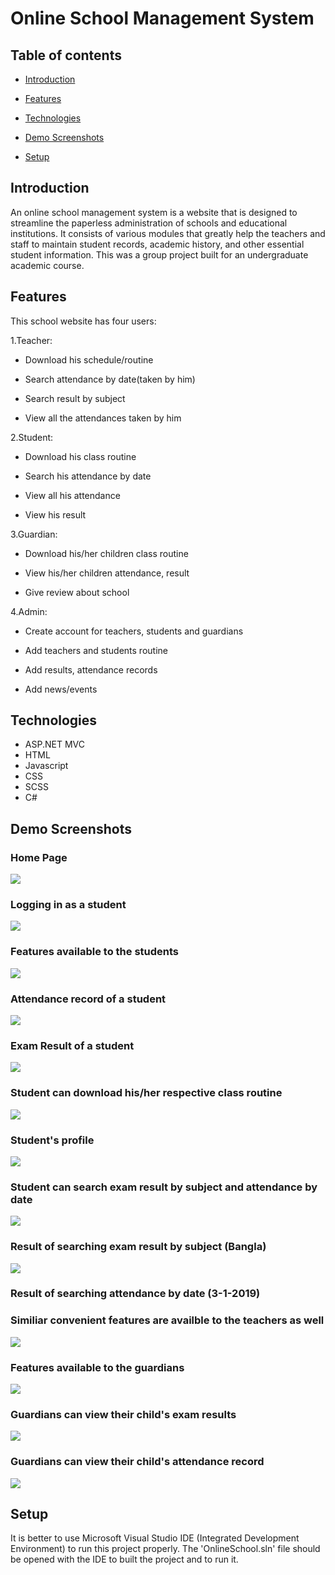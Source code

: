 # Online School Management System


## Table of contents

* [Introduction](#introduction)

* [Features](#features)

* [Technologies](#technologies)

* [Demo Screenshots](#demo-screenshots)

* [Setup](#setup)

## Introduction

An online school management system is a website that is designed to streamline the paperless administration of schools and educational institutions. It consists of various modules that greatly help the teachers and staff to maintain student records, academic history, and other essential student information. This was a group project built for an undergraduate academic course.

## Features

This school website has four users:

1.Teacher:

  * Download his schedule/routine
  
  * Search attendance by date(taken by him)
  
  * Search result by subject

  * View all the attendances taken by him
  
2.Student:

  * Download his class routine
  
  * Search his attendance by date
  
  * View all his attendance
  
  * View his result
  
3.Guardian:

  * Download his/her children class routine
  
  * View his/her children attendance, result
  
  * Give review about school
  
4.Admin:

  * Create account for teachers, students and guardians
  
  * Add teachers and students routine
  
  * Add results, attendance records
  
  * Add news/events
  
  ## Technologies
  * ASP.NET MVC
  * HTML
  * Javascript
  * CSS
  * SCSS
  * C#
  
  ## Demo Screenshots
  
<div> 
 
  <h3> Home Page  </h3>

 <img src="DEMO_IMAGES/demo1.png">

 </div>


<div>

  <h3>Logging in as a student </h3>
  
 <img src="DEMO_IMAGES/demo2.png">
 
 </div>
 

<div>
  <h3> Features available to the students  </h3>
  
 <img src="DEMO_IMAGES/demo3.png">
 
 </div>
<div>
  <h3> Attendance record of a student  </h3>
  
 <img src="DEMO_IMAGES/demo4.png">
 
 </div>

<div>
  <h3> Exam Result of a student  </h3>
  
 <img src="DEMO_IMAGES/demo5.png">
 
 </div>

<div>
  <h3> Student can download his/her respective class routine   </h3>
  
 <img src="DEMO_IMAGES/demo6.png">
 
 </div>

<div>
  <h3> Student's profile  </h3>
  
 <img src="DEMO_IMAGES/demo7.png">
 
 </div>

<div>
  <h3> Student can search exam result by subject and attendance by date  </h3>
  
 <img src="DEMO_IMAGES/demo8.png">
 
 </div>

<div>
  <h3> Result of searching exam result by subject (Bangla)   </h3>
  
 <img src="DEMO_IMAGES/demo9.png">
 
 </div>

<div>
  <h3> Result of searching attendance by date (3-1-2019)  </h3>
  
  <h3> Similiar convenient features are availble to the teachers as well </h3>
  
 <img src="DEMO_IMAGES/demo10.png">
 
 </div>

<div>
  <h3> Features available to the guardians </h3>
  
 <img src="DEMO_IMAGES/demo11.png">
 
 </div>

<div>
  <h3> Guardians can view their child's exam results  </h3>
  
 <img src="DEMO_IMAGES/demo12.png">
 
 </div>

<div>
  <h3> Guardians can view their child's attendance record  </h3>
  
 <img src="DEMO_IMAGES/demo13.png">
 
 </div>
 
 ## Setup
 
It is better to use Microsoft Visual Studio IDE (Integrated Development Environment) to run this project properly. The 'OnlineSchool.sln' file should be opened with the IDE to  built the project and to run it.
